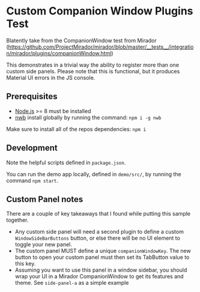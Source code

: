 # Custom Companion Window Plugins Test

Blatently take from the CompanionWindow test from Mirador (https://github.com/ProjectMirador/mirador/blob/master/__tests__/integration/mirador/plugins/companionWindow.html)

This demonstrates in a trivial way the ability to register more than one custom side panels. Please note that this is functional, but it produces Material UI errors in the JS console.

## Prerequisites 

* [Node.js](https://nodejs.org/en/) >= 8 must be installed
* [nwb](https://github.com/insin/nwb) install globally by running the command: `npm i -g nwb`

Make sure to install all of the repos dependencies: `npm i`

## Development

Note the helpful scripts defined in `package.json`.

You can run the demo app locally, defined in `demo/src/`, by running the command `npm start`. 

## Custom Panel notes

There are a couple of key takeaways that I found while putting this sample together.

* Any custom side panel will need a second plugin to define a custom `WindowSideBarButtons` button, or else there will be no UI element to toggle your new panel. 
* The custom panel MUST define a unique `companionWindowKey`. The new button to open your custom panel must then set its TabButton value to this key.
* Assuming you want to use this panel in a window sidebar, you should wrap your UI in a Mirador CompanionWindow to get its features and theme. See `side-panel-a` as a simple example
